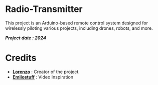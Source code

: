 # Radio-Transmitter
This project is an Arduino-based remote control system designed for wirelessly piloting various projects, including drones, robots, and more.

***Project date : 2024***

#  Credits
* [**Lorenzo**](https://github.com/MrZouu) : Creator of the project.
* [**Emilostuff**](https://www.youtube.com/watch?v=I6TKGMbHcfo&list=WL&index=1&t=24s) : Video Inspiration
